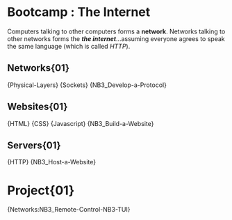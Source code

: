 # Bootcamp : The Internet
Computers talking to other computers forms a **network**. Networks talking to other networks forms the ***the internet***...assuming everyone agrees to speak the same language (which is called *HTTP*). 

## Networks{01}
{Physical-Layers}
{Sockets}
{NB3_Develop-a-Protocol}

## Websites{01}
{HTML}
{CSS}
{Javascript}
{NB3_Build-a-Website}

## Servers{01}
{HTTP}
{NB3_Host-a-Website}

# Project{01}
{Networks:NB3_Remote-Control-NB3-TUI}
